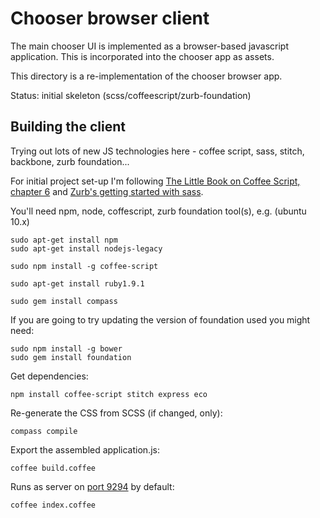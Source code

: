 # Chooser browser client

The main chooser UI is implemented as a browser-based javascript application. This is incorporated into the chooser app as assets. 

This directory is a re-implementation of the chooser browser app.

Status: initial skeleton (scss/coffeescript/zurb-foundation)

## Building the client

Trying out lots of new JS technologies here - coffee script, sass, stitch,
backbone, zurb foundation...

For initial project set-up I'm following [The Little Book on Coffee Script, chapter 6](http://arcturo.github.io/library/coffeescript/06_applications.html) and [Zurb's getting started with sass](http://foundation.zurb.com/docs/sass.html).

You'll need npm, node, coffescript, zurb foundation tool(s), e.g. (ubuntu 10.x)
```
sudo apt-get install npm
sudo apt-get install nodejs-legacy

sudo npm install -g coffee-script

sudo apt-get install ruby1.9.1

sudo gem install compass
```

If you are going to try updating the version of foundation used you might need:
```
sudo npm install -g bower 
sudo gem install foundation
```

Get dependencies:
```
npm install coffee-script stitch express eco
```

Re-generate the CSS from SCSS (if changed, only):
```
compass compile
```

Export the assembled application.js:
```
coffee build.coffee
```

Runs as server on [port 9294](http://127.0.0.1:9294) by default:
```
coffee index.coffee
```

